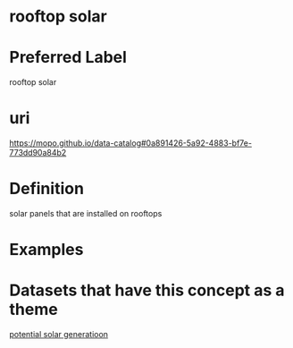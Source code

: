 
rooftop solar
=============

# Preferred Label
  
rooftop solar
# uri
  
https://mopo.github.io/data-catalog#0a891426-5a92-4883-bf7e-773dd90a84b2
# Definition
  
solar panels that are installed on rooftops
# Examples

# Datasets that have this concept as a theme
  
[potential solar generatioon](d2046673-feca-41e3-9f5b-1c3bc6866129.md)